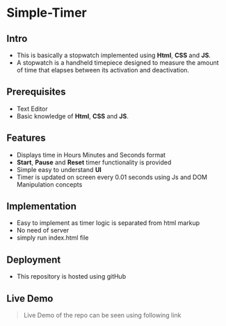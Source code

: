 # Simple-Timer

## Intro
- This is basically a stopwatch implemented using **Html**, **CSS** and **JS**.
- A stopwatch is a handheld timepiece designed to measure the amount of time that elapses between its activation and deactivation.

## Prerequisites
  - Text Editor
  - Basic knowledge of **Html**, **CSS** and **JS**.
  
## Features
  - Displays time in Hours Minutes and Seconds format
  - **Start**, **Pause** and **Reset** timer functionality is provided
  - Simple easy to understand **UI**
  - Timer is updated on screen every 0.01 seconds using Js and DOM Manipulation concepts
    
## Implementation 
  - Easy to implement as timer logic is separated from html markup
  - No need of server
  - simply run index.html file
  
## Deployment 
  - This repository is hosted using gitHub
  
## Live Demo
  > Live Demo of the repo can be seen using following link
  > 
